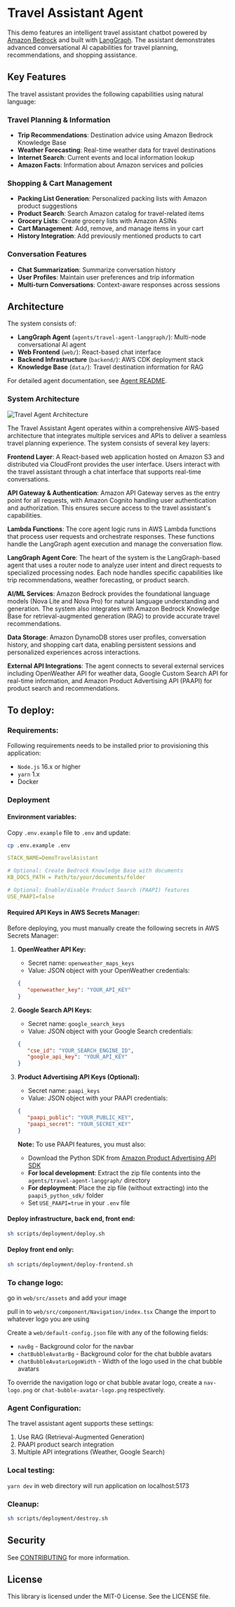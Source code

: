 # Travel Assistant Agent

This demo features an intelligent travel assistant chatbot powered by [Amazon Bedrock](https://aws.amazon.com/bedrock/) and built with [LangGraph](https://langchain-ai.github.io/langgraph/). The assistant demonstrates advanced conversational AI capabilities for travel planning, recommendations, and shopping assistance.

## Key Features

The travel assistant provides the following capabilities using natural language:

### Travel Planning & Information
- **Trip Recommendations**: Destination advice using Amazon Bedrock Knowledge Base
- **Weather Forecasting**: Real-time weather data for travel destinations
- **Internet Search**: Current events and local information lookup
- **Amazon Facts**: Information about Amazon services and policies

### Shopping & Cart Management
- **Packing List Generation**: Personalized packing lists with Amazon product suggestions
- **Product Search**: Search Amazon catalog for travel-related items
- **Grocery Lists**: Create grocery lists with Amazon ASINs
- **Cart Management**: Add, remove, and manage items in your cart
- **History Integration**: Add previously mentioned products to cart

### Conversation Features
- **Chat Summarization**: Summarize conversation history
- **User Profiles**: Maintain user preferences and trip information
- **Multi-turn Conversations**: Context-aware responses across sessions

## Architecture

The system consists of:
- **LangGraph Agent** (`agents/travel-agent-langgraph/`): Multi-node conversational AI agent
- **Web Frontend** (`web/`): React-based chat interface
- **Backend Infrastructure** (`backend/`): AWS CDK deployment stack
- **Knowledge Base** (`data/`): Travel destination information for RAG

For detailed agent documentation, see [Agent README](agents/travel-agent-langgraph/README.md).

### System Architecture

![Travel Agent Architecture](assets/travel-agent-sample-architecture.png)

The Travel Assistant Agent operates within a comprehensive AWS-based architecture that integrates multiple services and APIs to deliver a seamless travel planning experience. The system consists of several key layers:

**Frontend Layer**: A React-based web application hosted on Amazon S3 and distributed via CloudFront provides the user interface. Users interact with the travel assistant through a chat interface that supports real-time conversations.

**API Gateway & Authentication**: Amazon API Gateway serves as the entry point for all requests, with Amazon Cognito handling user authentication and authorization. This ensures secure access to the travel assistant's capabilities.

**Lambda Functions**: The core agent logic runs in AWS Lambda functions that process user requests and orchestrate responses. These functions handle the LangGraph agent execution and manage the conversation flow.

**LangGraph Agent Core**: The heart of the system is the LangGraph-based agent that uses a router node to analyze user intent and direct requests to specialized processing nodes. Each node handles specific capabilities like trip recommendations, weather forecasting, or product search.

**AI/ML Services**: Amazon Bedrock provides the foundational language models (Nova Lite and Nova Pro) for natural language understanding and generation. The system also integrates with Amazon Bedrock Knowledge Base for retrieval-augmented generation (RAG) to provide accurate travel recommendations.

**Data Storage**: Amazon DynamoDB stores user profiles, conversation history, and shopping cart data, enabling persistent sessions and personalized experiences across interactions.

**External API Integrations**: The agent connects to several external services including OpenWeather API for weather data, Google Custom Search API for real-time information, and Amazon Product Advertising API (PAAPI) for product search and recommendations.


## **To deploy:**

### Requirements:

Following requirements needs to be installed prior to provisioning this application:

- `Node.js` 16.x or higher
- `yarn` 1.x
- Docker

### **Deployment**

#### **Environment variables:**

Copy `.env.example` file to `.env` and update:

```sh
cp .env.example .env
```

```yaml
STACK_NAME=DemoTravelAsistant

# Optional: Create Bedrock Knowledge Base with documents 
KB_DOCS_PATH = Path/to/your/documents/folder

# Optional: Enable/disable Product Search (PAAPI) features
USE_PAAPI=false
```

#### **Required API Keys in AWS Secrets Manager:**

Before deploying, you must manually create the following secrets in AWS Secrets Manager:

1. **OpenWeather API Key:**
   - Secret name: `openweather_maps_keys`
   - Value: JSON object with your OpenWeather credentials:
   ```json
   {
      "openweather_key": "YOUR_API_KEY"
   }
   ```
2. **Google Search API Keys:**
   - Secret name: `google_search_keys`
   - Value: JSON object with your Google Search credentials:
   ```json
   {
      "cse_id": "YOUR_SEARCH_ENGINE_ID", 
      "google_api_key": "YOUR_API_KEY"
   }
   ```
3. **Product Advertising API Keys (Optional):**
   - Secret name: `paapi_keys`
   - Value: JSON object with your PAAPI credentials:
   ```json
   {
      "paapi_public": "YOUR_PUBLIC_KEY", 
      "paapi_secret": "YOUR_SECRET_KEY"
   }
   ```
   
   **Note:** To use PAAPI features, you must also:
   - Download the Python SDK from [Amazon Product Advertising API SDK](https://webservices.amazon.com/paapi5/documentation/quick-start/using-sdk.html)
   - **For local development**: Extract the zip file contents into the `agents/travel-agent-langgraph/` directory
   - **For deployment**: Place the zip file (without extracting) into the `paapi5_python_sdk/` folder
   - Set `USE_PAAPI=true` in your `.env` file

#### Deploy infrastructure, back end, front end:

```sh
sh scripts/deployment/deploy.sh
```

#### **Deploy front end only:**

```sh
sh scripts/deployment/deploy-frontend.sh
```

### **To change logo:**

go in `web/src/assets` and add your image

pull in to `web/src/component/Navigation/index.tsx`
Change the import to whatever logo you are using

Create a `web/default-config.json` file with any of the following fields:
- `navBg` - Background color for the navbar
- `chatBubbleAvatarBg` - Background color for the chat bubble avatars
- `chatBubbleAvatarLogoWidth` - Width of the logo used in the chat bubble avatars

To override the navigation logo or chat bubble avatar logo, create a `nav-logo.png` or `chat-bubble-avatar-logo.png` respectively.

### **Agent Configuration:**
The travel assistant agent supports these settings:
1) Use RAG (Retrieval-Augmented Generation)
2) PAAPI product search integration
3) Multiple API integrations (Weather, Google Search)

### **Local testing:**
`yarn dev` in web directory will run application on localhost:5173

### **Cleanup:**
```sh
sh scripts/deployment/destroy.sh
```



## Security

See [CONTRIBUTING](CONTRIBUTING.md#security-issue-notifications) for more information.

## License

This library is licensed under the MIT-0 License. See the LICENSE file.

